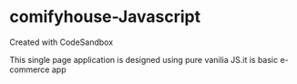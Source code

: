 # comifyhouse-Javascript
Created with CodeSandbox

This single page application is designed using pure vanilia JS.it is basic e-commerce app

